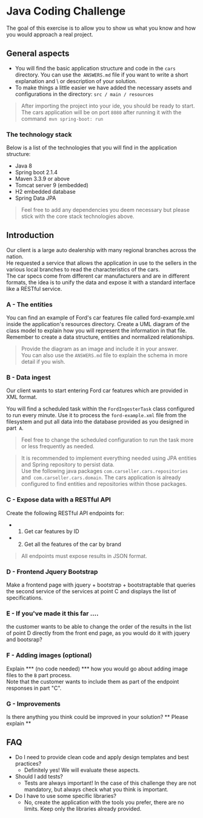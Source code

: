 # Java Coding Challenge

The goal of this exercise is to allow you to show us what you know and how you would approach a real project.

## General aspects

- You will find the basic application structure and code in the `cars` directory. You can use the` ANSWERS.md` file if you want to write a short explanation and \ or description of your solution.
- To make things a little easier we have added the necessary assets and configurations in the directory: `src / main / resources`

> After importing the project into your ide, you should be ready to start. The cars application will be on port `8080` after running it with the command` mvn spring-boot: run`

### The technology stack

Below is a list of the technologies that you will find in the application structure:

- Java 8
- Spring boot 2.1.4
- Maven 3.3.9 or above
- Tomcat server 9 (embedded)
- H2 embedded database
- Spring Data JPA

> Feel free to add any dependencies you deem necessary but please stick with the core stack technologies above.

## Introduction

Our client is a large auto dealership with many regional branches across the nation. <br>
He requested a service that allows the application in use to the sellers in the various local branches to read the characteristics of the cars. <br>
The car specs come from different car manufacturers and are in different formats, the idea is to unify the data and expose it with a standard interface like a RESTful service.

### A - The entities

You can find an example of Ford's car features file called ford-example.xml inside the application's resources directory.
Create a UML diagram of the class model to explain how you will represent the information in that file. Remember to create a data structure, entities and normalized relationships.

> Provide the diagram as an image and include it in your answer. <br>
You can also use the `ANSWERS.md` file to explain the schema in more detail if you wish.

### B - Data ingest
Our client wants to start entering Ford car features which are provided in XML format.

You will find a scheduled task within the `FordIngesterTask` class configured to run every minute.
Use it to process the `ford-example.xml` file from the filesystem and put all data into the database provided as you designed in part` A`.

> Feel free to change the scheduled configuration to run the task more or less frequently as needed.

> It is recommended to implement everything needed using JPA entities and Spring repository to persist data. <br>
Use the following java packages `com.carseller.cars.repositories` and` com.carseller.cars.domain`.
The cars application is already configured to find entities and repositories within those packages.

### C - Expose data with a RESTful API
Create the following RESTful API endpoints for:
- 1) Get car features by ID
- 2) Get all the features of the car by brand

> All endpoints must expose results in JSON format.

### D - Frontend Jquery Bootstrap

Make a frontend page with jquery + bootstrap + bootstraptable that queries the second service of the services at point C and displays the list of specifications.

### E - If you've made it this far ....

the customer wants to be able to change the order of the results in the list of point D directly from the front end page, as you would do it with jquery and bootsrap?

### F - Adding images (optional)
Explain *** (no code needed) *** how you would go about adding image files to the `B` part process. <br>
Note that the customer wants to include them as part of the endpoint responses in part "C".

### G - Improvements
Is there anything you think could be improved in your solution? ** Please explain **

## FAQ
- Do I need to provide clean code and apply design templates and best practices?
    - Definitely yes! We will evaluate these aspects.
- Should I add tests?
    - Tests are always important! In the case of this challenge they are not mandatory, but always check what you think is important.
- Do I have to use some specific libraries?
    - No, create the application with the tools you prefer, there are no limits. Keep only the libraries already provided.